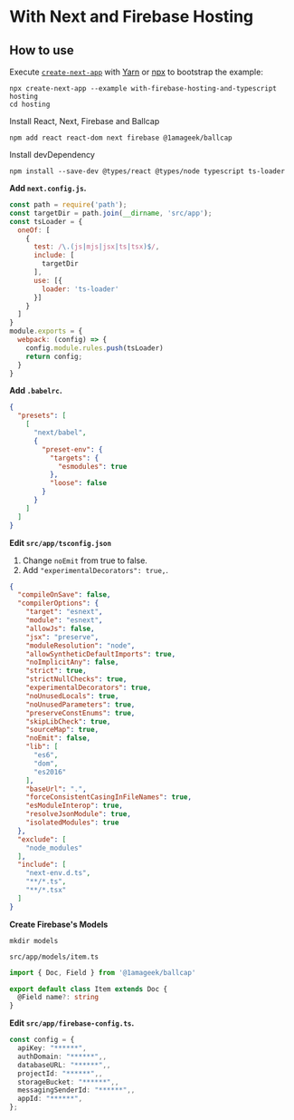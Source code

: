 # With Next and Firebase Hosting


## How to use

Execute [`create-next-app`](https://github.com/segmentio/create-next-app) with [Yarn](https://yarnpkg.com/lang/en/docs/cli/create/) or [npx](https://github.com/zkat/npx#readme) to bootstrap the example:

```
npx create-next-app --example with-firebase-hosting-and-typescript hosting
cd hosting
```

Install React, Next, Firebase and Ballcap
```
npm add react react-dom next firebase @1amageek/ballcap
```

Install devDependency
```
npm install --save-dev @types/react @types/node typescript ts-loader
```

__Add `next.config.js`.__

```javascript
const path = require('path');
const targetDir = path.join(__dirname, 'src/app');
const tsLoader = {
  oneOf: [
    {
      test: /\.(js|mjs|jsx|ts|tsx)$/,
      include: [
        targetDir
      ],
      use: [{
        loader: 'ts-loader'
      }]
    }
  ]
}
module.exports = {
  webpack: (config) => {
    config.module.rules.push(tsLoader)
    return config;
  }
}
```

__Add `.babelrc`.__

```json
{
  "presets": [
    [
      "next/babel",
      {
        "preset-env": {
          "targets": {
            "esmodules": true
          },
          "loose": false
        }
      }
    ]
  ]
}
```

__Edit `src/app/tsconfig.json`__

1. Change `noEmit` from true to false.
2. Add `"experimentalDecorators": true,`.
```json
{
  "compileOnSave": false,
  "compilerOptions": {
    "target": "esnext",
    "module": "esnext",
    "allowJs": false,
    "jsx": "preserve",
    "moduleResolution": "node",
    "allowSyntheticDefaultImports": true,
    "noImplicitAny": false,
    "strict": true,
    "strictNullChecks": true,
    "experimentalDecorators": true,
    "noUnusedLocals": true,
    "noUnusedParameters": true,
    "preserveConstEnums": true,
    "skipLibCheck": true,
    "sourceMap": true,
    "noEmit": false,
    "lib": [
      "es6",
      "dom",
      "es2016"
    ],
    "baseUrl": ".",
    "forceConsistentCasingInFileNames": true,
    "esModuleInterop": true,
    "resolveJsonModule": true,
    "isolatedModules": true
  },
  "exclude": [
    "node_modules"
  ],
  "include": [
    "next-env.d.ts",
    "**/*.ts",
    "**/*.tsx"
  ]
}

```

__Create Firebase's Models__

```
mkdir models
```

```
src/app/models/item.ts
```

```typescript
import { Doc, Field } from '@1amageek/ballcap'

export default class Item extends Doc {
  @Field name?: string
}
```


__Edit `src/app/firebase-config.ts`.__

```typescript
const config = {
  apiKey: "******",
  authDomain: "******",,
  databaseURL: "******",,
  projectId: "******",,
  storageBucket: "******",,
  messagingSenderId: "******",,
  appId: "******",
};
```
